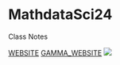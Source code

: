 # MathdataSci24
Class Notes 

[WEBSITE](https://clarckd02.github.io/MathdataSci24/) 
[GAMMA_WEBSITE]((https://tinyurl.com/bdh7xhta)) 
<img src= "https://www.colorado.com/_next/image?url=https%3A%2F%2Fapi.colorado.com%2Fsites%2Fdefault%2Ffiles%2Flegacy_drupal_7_images%2FTwin%2520Lakes_MUST%2520CREDIT_%2520mark%2520byzewski_0.jpg&w=3840&q=75">

